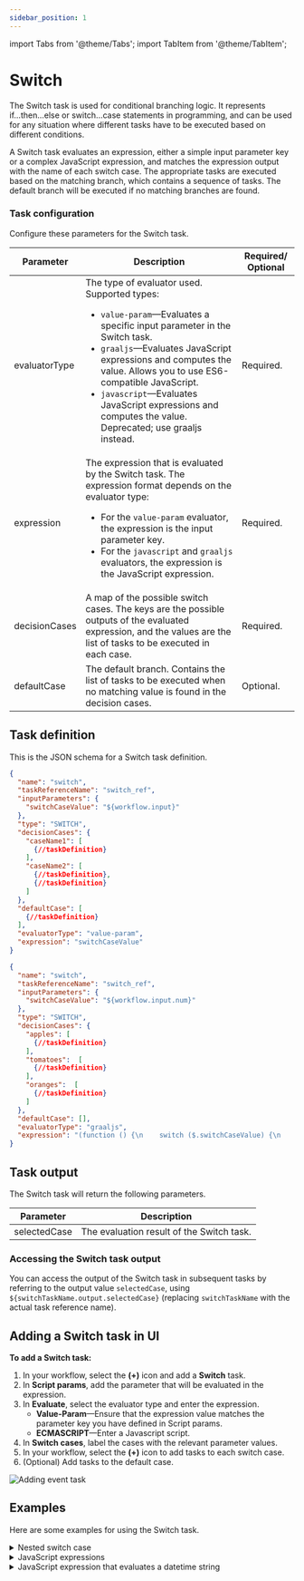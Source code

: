 ```yaml
---
sidebar_position: 1
---
```


import Tabs from '@theme/Tabs';
import TabItem from '@theme/TabItem';

# Switch 

The Switch task is used for conditional branching logic. It represents if...then...else or switch...case statements in programming, and can be used for any situation where different tasks have to be executed based on different conditions.

A Switch task evaluates an expression, either a simple input parameter key or a complex JavaScript expression, and matches the expression output with the name of each switch case. The appropriate tasks are executed based on the matching branch, which contains a sequence of tasks. The default branch will be executed if no matching branches are found.

### Task configuration

Configure these parameters for the Switch task.

| Parameter     | Description                                                                                                                                                                                                | Required/ Optional |
| ------------- | ---------------------------------------------------------------------------------------------------------------------------------------------------------------------------------------------------------- | ------------- |
| evaluatorType | The type of evaluator used. Supported types: <ul><li>`value-param`—Evaluates a specific input parameter in the Switch task.</li><li>`graaljs`—Evaluates JavaScript expressions and computes the value. Allows you to use ES6-compatible JavaScript.</li><li>`javascript`—Evaluates JavaScript expressions and computes the value. Deprecated; use graaljs instead.</li></ul> | Required. |
| expression    | The expression that is evaluated by the Switch task. The expression format depends on the evaluator type:<ul><li>For the `value-param` evaluator, the expression is the input parameter key.</li><li>For the `javascript` and `graaljs` evaluators, the expression is the JavaScript expression. </li></ul> | Required. |
| decisionCases | A map of the possible switch cases. The keys are the possible outputs of the evaluated expression, and the values are the list of tasks to be executed in each case.    | Required. |
| defaultCase   | The default branch. Contains the list of tasks to be executed when no matching value is found in the decision cases.                               | Optional. |

## Task definition

This is the JSON schema for a Switch task definition.

<Tabs>
<TabItem value="value-param" label="value-param">

```json
{
  "name": "switch",
  "taskReferenceName": "switch_ref",
  "inputParameters": {
    "switchCaseValue": "${workflow.input}"
  },
  "type": "SWITCH",
  "decisionCases": {
    "caseName1": [
      {//taskDefinition}
    ],
    "caseName2": [
      {//taskDefinition}, 
      {//taskDefinition}
    ]
  },
  "defaultCase": [
    {//taskDefinition}
  ],
  "evaluatorType": "value-param",
  "expression": "switchCaseValue"
}
```

</TabItem>
<TabItem value="graaljs" label="graaljs">

```json
{
  "name": "switch",
  "taskReferenceName": "switch_ref",
  "inputParameters": {
    "switchCaseValue": "${workflow.input.num}"
  },
  "type": "SWITCH",
  "decisionCases": {
    "apples": [
      {//taskDefinition}
    ],
    "tomatoes":  [
      {//taskDefinition}
    ],
    "oranges":  [
      {//taskDefinition}
    ]
  },
  "defaultCase": [],
  "evaluatorType": "graaljs",
  "expression": "(function () {\n    switch ($.switchCaseValue) {\n      case \"1\":\n        return \"apple\";\n      case \"2\":\n        return \"tomatoes\";\n      case \"3\":\n        return \"oranges\"\n    }\n  }())"
}
```

</TabItem>
</Tabs>


## Task output

The Switch task will return the following parameters.

| Parameter     | Description                                                                                                                                                                                                |
| ------------- | ---------------------------------------------------------------------------------------------------------------------------------------------------------------------------------------------------------- |
| selectedCase | The evaluation result of the Switch task. | 


### Accessing the Switch task output
You can access the output of the Switch task in subsequent tasks by referring to the output value `selectedCase`, using `${switchTaskName.output.selectedCase}` (replacing `switchTaskName` with the actual task reference name).

## Adding a Switch task in UI

**To add a Switch task:**
1. In your workflow, select the **(+)** icon and add a **Switch** task.
2. In **Script params**, add the parameter that will be evaluated in the expression.
3. In **Evaluate**, select the evaluator type and enter the expression.
    * **Value-Param**—Ensure that the expression value matches the parameter key you have defined in Script params.
    * **ECMASCRIPT**—Enter a Javascript script.
4. In **Switch cases**, label the cases with the relevant parameter values.
5. In your workflow, select the **(+)** icon to add tasks to each switch case.
6. (Optional) Add tasks to the default case.

<p><img src="/content/img/ui-guide-switch-task.png" alt="Adding event task"/></p>


## Examples
Here are some examples for using the Switch task.
<details><summary>Nested switch case</summary>
<p>
Similar to any programming language, you can use other operators inside a switch case, such as nested switches, loops, forks, and so on.

```json
{
  "name": "switch",
  "taskReferenceName": "switch_ref",
  "inputParameters": {
    "switchCaseValue": "${workflow.input.shipping}"
  },
  "type": "SWITCH",
  "decisionCases": {
    "fedex": [
      {//taskDefinition}
    ],
    "ups": [
      {//taskDefinition
        "name": "nestedSwitch",
        "taskReferenceName": "nestedSwitch_ref",
        "inputParameters": {
          "deliveryType": "${workflow.input.delivery}"
        },
        "type": "SWITCH",
        "decisionCases": {
            "same_day": [      {//taskDefinition}],
            "regular": [      {//taskDefinition}]
        },
        "defaultCase": [],
        "evaluatorType": "graaljs",
        "expression": "$.deliveryType == 'same-day' ? 'same_day' : 'regular'",
      }
    ]
  }
  "defaultCase": [],
  "evaluatorType": "value-param",
  "expression": "switchCaseValue"
}
```
</p>
</details>
<details><summary>JavaScript expressions​</summary>
<p>
When using `javascript` or `graaljs` as the evaluator type, the `expression` can be a JavaScript expression that returns a string. Within the `expression`, the Switch task input parameter is available as the variable inside the $ scope.

**Input parameters for a javascript or graaljs evaluator type:**

``` json
   "inputParameters" : {
     "shippingType": "${workflow.input.shipping}"
   }
```

**Expression for a javascript or graaljs evaluator type:**

``` javascript
((
  function () {
    if ($.shippingType == 'EXPRESS') {
      return "FEDEX";
    }
    return "USPS";
  }
))();
```

</p>
</details>
<details><summary>JavaScript expression that evaluates a datetime string</summary>
<p>
The script below returns `OLDER` or `NEWER` depending on whether the input date is older than one month.

``` javascript
((
  function () {
    const date = new Date($.timestamp);
    const currentDate = new Date();

    // Subtract one month from the current date
    currentDate.setMonth(currentDate.getMonth() - 1);
    if (date < currentDate) {
      return "OLDER";
    }
    return "NEWER"
  }
))();
```

Check out the [sample workflow execution that runs this switch case](https://play.orkes.io/execution/9be8fb4d-e991-11ed-bb41-9e017806b678) in our Playground.
</p>
</details>
